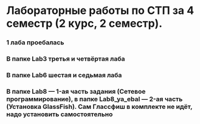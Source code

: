 # Лабораторные работы по СТП за 4 семестр (2 курс, 2 семестр).
### 1 лаба проебалась
### В папке Lab3 третья и четвёртая лаба
### В папке Lab6 шестая и седьмая лаба
### В папке Lab8 — 1-ая часть задания (Сетевое программирование), в папке Lab8_ya_ebal — 2-ая часть (Установка GlassFish). Сам Глассфиш в комплекте не идёт, надо установить самостоятельно

